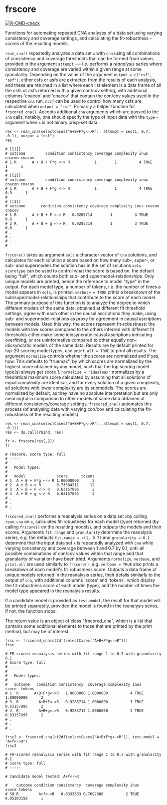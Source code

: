 # frscore
  <!-- badges: start -->
  [![R-CMD-check](https://github.com/vpparkkinen/frscore/workflows/R-CMD-check/badge.svg)](https://github.com/vpparkkinen/frscore/actions)
  <!-- badges: end -->

Functions for automating repeated CNA analyses of a data set using varying consistency and coverage settings, and calculating
the fit-robustness -scores of the resulting models.

`rean_cna()` repeatedly analyzes a data set `x` with `cna` using all combinations of consistency and coverage thresholds that can be formed from values provided in the argument `attempt` --- i.e. performs a *reanalysis series* where consistency and coverage are varied within a given range at some granularity. Depending on the value of the argument `output = c("csf", "asf")`, either csfs or asfs are extracted from the results of each analysis, and these are returned in a list where each list element is a data frame of all the csfs or asfs returned with a given con/cov setting, with additional columns 'cnacon' and 'cnacov' that contain the con/cov values used in the respective `cna` run. `ncsf` can be used to control how many csfs are calculated when `output = "csf"`.
Primarily a helper function for `frscored_cna()`. Accepts additional `cna` arguments which are passed to the `cna` calls, notably, one should specify the type of input data with the `type` -argument when `x` is not binary crisp-set data.

```
res <- rean_cna(selectCases("A+B+F*g<->R"), attempt = seq(1, 0.7, -0.1), output = "csf")
res

# [[1]]
# outcome         condition consistency coverage complexity inus cnacon cnacov
# 1 R       A + B + F*g <-> R           1        1          4 TRUE      1      1
# 
# [[2]]
# outcome         condition consistency coverage complexity inus cnacon cnacov
# 1 R       A + B + F*g <-> R           1        1          4 TRUE    0.9      1
# 
# [[3]]
# outcome       condition consistency coverage complexity inus cnacon cnacov
# 1 R       A + B + F <-> R   0.9285714        1          3 TRUE    0.8      1
# 2 R       A + B + g <-> R   0.9285714        1          3 TRUE    0.8      1
# .
# .
# .
#
```

`frscore()` takes as argument `sols` a character vector of `cna` solutions, and calculates for each solution a score based on how many sub-, super-, or sub- and supermodels the solution has in the set of solutions `sols`.  `scoretype` can be used to control what the score is based on, the default being "full", which counts both sub- and supermodel-relationships. Only unique models are printed, hence the reference to model "type" in the output. For each model type, a number of tokens, i.e. the number of times a model appears in `sols`, is printed. `verbose = TRUE` prints a breakdown of the sub/supermodel-relationships that contribute to the score of each model. The primary purpose of this function is to analyze the degree to which different models of the same data, obtained at different fit threshold settings, agree with each other in the causal ascriptions they make, using sub- and supermodel-relations as proxy for agreement in causal ascriptions between models. 
Used this way, the scores represent fit-robustness: the models with low scores compared to the others inferred with different fit thresholds either make some idiosyncratic causal ascriptions indicating overfitting, or are uninformative compared to other equally non-idiosyncratic models of the same data. 
Results are by default printed for top-20 scoring model types, use `print.all = TRUE` to print all results. The argument `normalize` controls whether the scores are normalized and if yes, how. This
defaults to "truemax", by which scores are normalized by 
the highest score obtained by any model, such that the top scoring model type(s)
always get score 1. `normalize = "idealmax"`
normalizes by a theoretical maximum score calculated by assuming that
all solutions of equal complexity are identical, and for every solution
of a given complexity, all solutions with lower complexity are its
submodels. 
The scores are normalized by default, 
as they have no absolute interpretation but are only meaningful in comparison to other models of same data obtained at different consistency/coverage settings. `frscored_cna()` automates this process (of analysing data with varying con/cov and calculating the fit-robustness of the resulting models). 




```
res <- rean_cna(selectCases("A+B+F*g<->R"), attempt = seq(1, 0.7, -0.1))
res <- do.call(rbind, res)

fr <- frscore(res[,2])
fr

# FRscore, score type: full 
# -----
#   
#   Model types: 
#   
#   model              score      tokens
# 1  A + B + F*g <-> R 1.00000000      2
# 2  A + B <-> R       0.73684211     12
# 3  A + B + F <-> R   0.63157895      2
# 4  A + B + g <-> R   0.63157895      2 
# .
# .
# .
```

`frscored_cna()` performs a reanalysis series on a data set `x`by calling `rean_cna` on `x`, calculates fit-robustness for each model (type) returned (by calling `frscore()` on the resulting models), and outputs the models and their scores.
Arguments `fit.range` and `granularity` determine the reanalysis series, e.g. the defaults `fit.range = c(1, 0.7)` and `granularity = 0.1` determine that the input data set `x` is repeatedly analyzed with `cna` while varying consistency and coverage between 1 and 0.7 by 0.1, until all possible combinations of con/cov values within that range and that granularity of variation have been tried. Arguments `normalize`, `verbose`, and `print.all` are used similarly to `frscore()` ,e.g. `verbose = TRUE` also prints a breakdown of each model's fit-robustness score. Outputs a data frame of unique models returned in the reanalysis series, their details similarly to the output of `cna`, with additional columns 'score' and 'tokens', which display the fit-robustness score of each model (type), and the number of times
the model type appeared in the reanalysis results. 

If a candidate model is provided as `test.model`, the result for that model will be printed separately, provided the model is found in the reanalysis series, if not,
the function stops.

The return value is an object of class "frscored_cna", which is a list that contains some additional elements to those that are printed by the print method, but may be of interest.



```
frsc <- frscored_cna(ct2df(selectCases("A+B+F*g<->R")))
frsc

# FR-scored reanalysis series with fit range 1 to 0.7 with granularity 0.1 
# Score type: full 
# ----- 
#   
#   Model types: 
#   
#   outcome   condition consistency  coverage complexity inus      score  tokens
# 1  R       A+B+F*g<->R   1.0000000 1.0000000          4 TRUE 1.00000000      2
# 3  R         A+B+F<->R   0.9285714 1.0000000          3 TRUE 0.63157895      2
# 4  R         A+B+g<->R   0.9285714 1.0000000          3 TRUE 0.63157895      2
# .
# .
# .

frsc2 <- frscored_cna(ct2df(selectCases("A+B+F*g<->R")), test.model = "A+f<->R")
frsc2

# FR-scored reanalysis series with fit range 1 to 0.7 with granularity 0.1 
# Score type: full 
# ----- 
 
# Candidate model tested: A+f<->R 
 
#    outcome condition consistency  coverage complexity inus      score tokens
# 50 R         A+f<->R   0.8333333 0.7692308          2 TRUE 0.05263158      1
```
